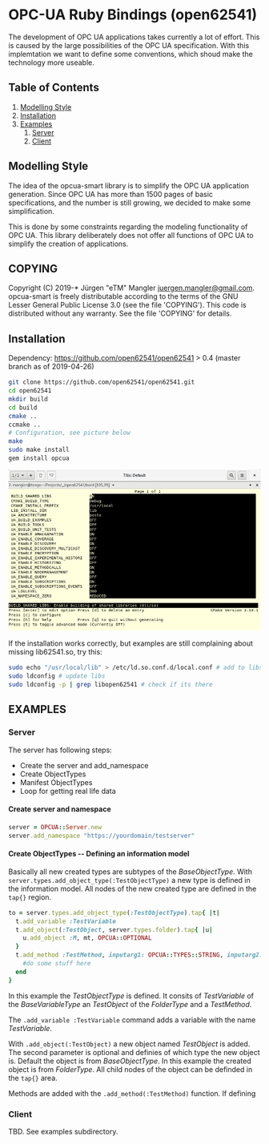 # OPC-UA Ruby Bindings (open62541)

The development of OPC UA applications takes currently a lot of effort. This is caused by the large possibilities of the OPC UA specification. With this implemtation we want to define some conventions, which shoud make the technology more useable.

## Table of Contents

1. [Modelling Style](#Modelling%20Style)
2. [Installation](#Installation)
3. [Examples](#Examples)
    1. [Server](#Server)
    2. [Client](#Client)

## Modelling Style

The idea of the opcua-smart library is to simplify the OPC UA application generation. Since OPC UA has more than 1500 pages of basic specifications, and the number is still growing, we decided to make some simplification.

This is done by some constraints regarding the modeling functionality of OPC UA. This library deliberately does not offer all functions of OPC UA to simplify the creation of applications.

## COPYING

Copyright (C) 2019-* Jürgen "eTM" Mangler <juergen.mangler@gmail.com>. opcua-smart is freely distributable according to the terms of the GNU Lesser General Public License 3.0 (see the file 'COPYING'). This code is distributed without any warranty. See the file 'COPYING' for details.

## Installation

Dependency: https://github.com/open62541/open62541 > 0.4 (master branch as of 2019-04-26)

```sh
git clone https://github.com/open62541/open62541.git
cd open62541
mkdir build
cd build
cmake ..
ccmake ..
# Configuration, see picture below
make
sudo make install
gem install opcua
```

![ccmake Config](config.png)

If the installation works correctly, but examples are still complaining about missing lib62541.so, try this:

```sh
sudo echo "/usr/local/lib" > /etc/ld.so.conf.d/local.conf # add to libs path
sudo ldconfig # update libs
sudo ldconfig -p | grep libopen62541 # check if its there
```

## EXAMPLES

### Server

The server has following steps:
* Create the server and add_namespace
* Create ObjectTypes
* Manifest ObjectTypes
* Loop for getting real life data

#### Create server and namespace

```ruby
server = OPCUA::Server.new
server.add_namespace "https://yourdomain/testserver"
```


#### Create ObjectTypes -- Defining an information model

Basically all new created types are subtypes of the _BaseObjectType_. With ```server.types.add_object_type(:TestObjectType)``` a new type is defined in the information model. All nodes of the new created type are defined in the ```tap{}``` region.

```ruby
to = server.types.add_object_type(:TestObjectType).tap{ |t|
  t.add_variable :TestVariable
  t.add_object(:TestObject, server.types.folder).tap{ |u|
    u.add_object :M, mt, OPCUA::OPTIONAL
  }
  t.add_method :TestMethod, inputarg1: OPCUA::TYPES::STRING, inputarg2: OPCUA::TYPES::DATETIME do |node, inputarg1, inputarg2|
    #do some stuff here
  end
}
```
In this example the _TestObjectType_ is defined. It consits of _TestVariable_ of the _BaseVariableType_ an _TestObject_ of the _FolderType_ and a _TestMethod_.

The ``` .add_variable :TestVariable ``` command adds a variable with the name _TestVariable_.

With ```.add_object(:TestObject)``` a new object named _TestObject_ is added. The second parameter is optional and definies of which type the new object is. Default the object is from _BaseObjectType_. In this example the created object is from _FolderType_. All child nodes of the object can be definded in the ```tap{}``` area.

Methods are added with the ```.add_method(:TestMethod)``` function. If defining 

### Client
TBD. See examples subdirectory.
